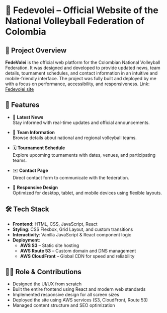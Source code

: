 # 🏐 Fedevolei – Official Website of the National Volleyball Federation of Colombia

## 📌 Project Overview

**FedeVolei** is the official web platform for the Colombian National Volleyball Federation. It was designed and developed to provide updated news, team details, tournament schedules, and contact information in an intuitive and mobile-friendly interface. The project was fully built and deployed by me with a focus on performance, accessibility, and responsiveness. Link: [Fedevolei site](www.fedevolei.com.co)


## 🌟 Features

- 📰 **Latest News**  
  Stay informed with real-time updates and official announcements.

- 🏐 **Team Information**  
  Browse details about national and regional volleyball teams.

- 🗓️ **Tournament Schedule**  
  Explore upcoming tournaments with dates, venues, and participating teams.

- ✉️ **Contact Page**  
  Direct contact form to communicate with the federation.

- 📱 **Responsive Design**  
  Optimized for desktop, tablet, and mobile devices using flexible layouts.

## 🛠️ Tech Stack

- **Frontend**: HTML, CSS, JavaScript, React  
- **Styling**: CSS Flexbox, Grid Layout, and custom transitions  
- **Interactivity**: Vanilla JavaScript & React component logic  
- **Deployment**:  
  - **AWS S3** – Static site hosting  
  - **AWS Route 53** – Custom domain and DNS management  
  - **AWS CloudFront** – Global CDN for speed and reliability  

## 👨‍💻 Role & Contributions

- Designed the UI/UX from scratch  
- Built the entire frontend using React and modern web standards  
- Implemented responsive design for all screen sizes  
- Deployed the site using AWS services (S3, CloudFront, Route 53)  
- Managed content structure and SEO optimization
